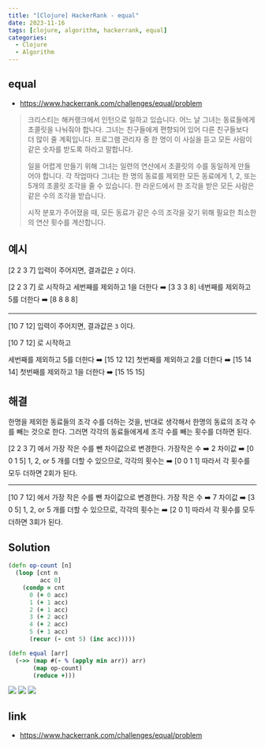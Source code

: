 ```yaml
---
title: "[Clojure] HackerRank - equal"
date: 2023-11-16
tags: [clojure, algorithm, hackerrank, equal]
categories:
  - Clojure
  - Algorithm 
---
```



## equal 

- https://www.hackerrank.com/challenges/equal/problem

> 크리스티는 해커랭크에서 인턴으로 일하고 있습니다. 
> 어느 날 그녀는 동료들에게 초콜릿을 나눠줘야 합니다. 
> 그녀는 친구들에게 편향되어 있어 다른 친구들보다 더 많이 줄 계획입니다. 
> 프로그램 관리자 중 한 명이 이 사실을 듣고 모든 사람이 같은 숫자를 받도록 하라고 말합니다.
>
> 일을 어렵게 만들기 위해 그녀는 일련의 연산에서 초콜릿의 수를 동일하게 만들어야 합니다. 
> 각 작업마다 그녀는 한 명의 동료를 제외한 모든 동료에게 1, 2, 또는 5개의 초콜릿 조각을 줄 수 있습니다. 
> 한 라운드에서 한 조각을 받은 모든 사람은 같은 수의 조각을 받습니다.
>
> 시작 분포가 주어졌을 때, 모든 동료가 같은 수의 조각을 갖기 위해 필요한 최소한의 연산 횟수를 계산합니다.

## 예시

[2 2 3 7] 입력이 주어지면, 결과값은 `2` 이다. 

[2 2 3 7] 로 시작하고
세번째를 제외하고 1을 더한다 ➡️ [3 3 3 8]
네번째를 제외하고 5를 더한다 ➡️ [8 8 8 8]

---

[10 7 12] 입력이 주어지면, 결과값은 `3` 이다. 

[10 7 12] 로 시작하고

세번째를 제외하고 5를 더한다 ➡️ [15 12 12]
첫번째를 제외하고 2를 더한다 ➡️ [15 14 14]
첫번째를 제외하고 1을 더한다 ➡️ [15 15 15]

## 해결

한명을 제외한 동료들의 조각 수를 더하는 것을, 반대로 생각해서 한명의 동료의 조각 수를 빼는 것으로 한다. 
그러면 각각의 동료들에게세 조각 수를 빼는 횟수를 더하면 된다. 

[2 2 3 7] 에서 가장 작은 수를 뺀 차이값으로 변경한다. 
가장작은 수 ➡️ 2
차이값 ➡️ [0 0 1 5]
1, 2, or 5 개를 더할 수 있으므로, 각각의 횟수는 ➡️ [0 0 1 1] 
따라서 각 횟수를 모두 더하면 2회가 된다.

---

[10 7 12] 에서 가장 작은 수를 뺀 차이값으로 변경한다. 
가장 작은 수 ➡️ 7
차이값 ➡️ [3 0 5]
1, 2, or 5 개를 더할 수 있으므로, 각각의 횟수는 ➡️ [2 0 1] 
따라서 각 횟수를 모두 더하면 3회가 된다.

## Solution 

```clojure
(defn op-count [n]
  (loop [cnt n
         acc 0]
    (condp = cnt
      0 (+ 0 acc)
      1 (+ 1 acc)
      2 (+ 1 acc)
      3 (+ 2 acc)
      4 (+ 2 acc)
      5 (+ 1 acc)
      (recur (- cnt 5) (inc acc)))))

(defn equal [arr]
  (->> (map #(- % (apply min arr)) arr)
       (map op-count)
       (reduce +)))
```


![](https://i.imgur.com/fa8Fhiw.png)
![](https://i.imgur.com/j71RKGq.png)
![](https://i.imgur.com/wsNZuNC.png)




## link

- https://www.hackerrank.com/challenges/equal/problem
